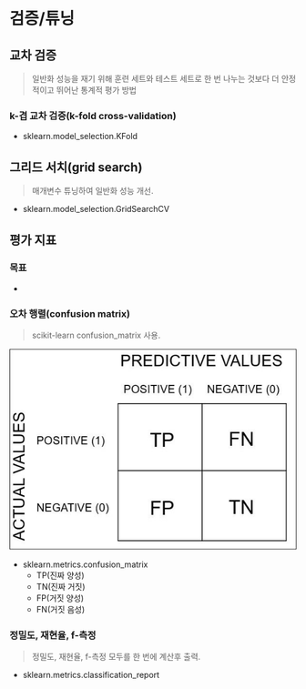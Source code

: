 # 검증/튜닝
## 교차 검증
> 일반화 성능을 재기 위해 훈련 세트와 테스트 세트로 한 번 나누는 것보다 더 안정적이고 뛰어난 통계적 평가 방법
### k-겹 교차 검증(k-fold cross-validation)
* sklearn.model_selection.KFold
## 그리드 서치(grid search)
> 매개변수 튜닝하여 일반화 성능 개선.
* sklearn.model_selection.GridSearchCV
## 평가 지표
### 목표
* 
### 오차 행렬(confusion matrix)
> scikit-learn confusion_matrix 사용.

![Fig. 1. 오차 행렬](/doc/confusion_matrix.jpg "confusion matrix")
* sklearn.metrics.confusion_matrix
    * TP(진짜 양성)
    * TN(진짜 거짓)
    * FP(거짓 양성)
    * FN(거짓 음성)
### 정밀도, 재현율, f-측정
> 정밀도, 재현율, f-측정 모두를 한 번에 계산후 출력.
* sklearn.metrics.classification_report
